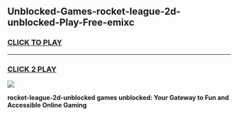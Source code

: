 
## Unblocked-Games-rocket-league-2d-unblocked-Play-Free-emixc
<h3>
<a href="https://premium76.site?title=rocket-league-2d-unblocked&ref=20M">CLICK TO PLAY</a></h3>
<hr>

<h3>
<a href="https://premium76.site?title=rocket-league-2d-unblocked&ref=20M">CLICK 2 PLAY</a>
  
</h3>

<a href="https://premium76.site?title=rocket-league-2d-unblocked&ref=19M"><img src="https://clearcache.store/games.png"></a>


**rocket-league-2d-unblocked games unblocked: Your Gateway to Fun and Accessible Online Gaming**

